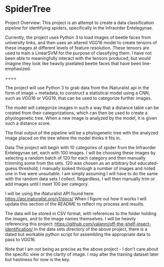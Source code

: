 # SpiderTree

Project Overview: 
This project is an attempt to create a data classification pipeline for identifying spiders, specifically in the Infraorder Entelegynae.

Currently, the project uses Python 3 to load images of beetle faces from university links, and then uses an altered VGG16 model to create tensors of these images at different levels of feature resolution. These tensors are used to train a LinearSVM for the purpose of classifying them. I have not been able to meaningfully interact with the tensors produced, but would imagine they look like heavily pixelated beetle faces that have been line-emphasized. 

====


The project will use Python 3 to grab data from the iNaturalist api in the form of image + metadata, to construct a statistical model using a CNN, such as VGG16 or VGG19, that can be used to categorize further images. 

The model will categorize images in such a way that a distance table can be created from their categorizations, which can then be used to create a phyologenetic tree. When a new image is analyzed by the model, it is given such a distance score. 

The final output of the pipeline will be a phylogenetic tree with the analyzed image placed on the tree where the model thinks it fits in. 

Data
The project will begin with 10 categories of spider from the Infraorder Entelegynae set, each with 100 images. 
I will be choosing these images by selecting a random batch of 120 for each category and then manually trimming some from the sets.
120 was chosen as an arbitrary but educated-guess threshold; I manually looked through a number of images and noted one in five were unsuitable. I am simply assuming I will have to do the same with the random data sets I collect. 
Regardless, I will then manually trim or add images until I meet 100 per category.

I will be using the iNaturalist API found here: https://api.inaturalist.org/v1/docs/
When I figure out how it works I will update this section of the README to reflect my process and results.

The data will be stored in CSV format, with references to the folder holding the images, and to the image names themselves.
I will be heavily referencing this project: https://github.com/valanm/off-the-shelf-insect-identification/
In the data sets directory of the above project, there is a dated but workable python script for assembling the appropriate data to pass to VGG16. 

Note that I am not being as precise as the above project - I don't care about the specific view or the clarity of image. I may alter the training dataset later but hastiness for now is the key.
